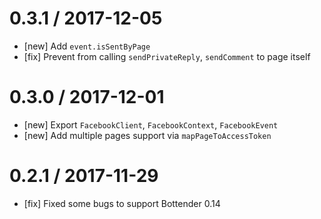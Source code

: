 0.3.1 / 2017-12-05
==================
- [new] Add `event.isSentByPage`
- [fix] Prevent from calling `sendPrivateReply`, `sendComment` to page itself

0.3.0 / 2017-12-01
==================
- [new] Export `FacebookClient`, `FacebookContext`, `FacebookEvent`
- [new] Add multiple pages support via `mapPageToAccessToken`

0.2.1 / 2017-11-29
==================
- [fix] Fixed some bugs to support Bottender 0.14

